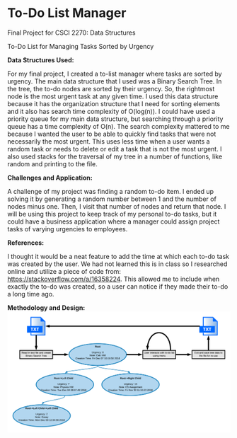 # To-Do List Manager
Final Project for CSCI 2270: Data Structures 

To-Do List for Managing Tasks Sorted by Urgency

**Data Structures Used:**

For my final project, I created a to-list manager where tasks are sorted by urgency. The main data structure that I used was a Binary Search Tree. In the tree, the to-do nodes are sorted by their urgency. So, the rightmost node is the most urgent task at any given time. I used this data structure because it has the organization structure that I need for sorting elements and it also has search time complexity of O(log(n)). I could have used a priority queue for my main data structure, but searching through a priority queue has a time complexity of O(n). The search complexity mattered to me because I wanted the user to be able to quickly find tasks that were not necessarily the most urgent. This uses less time when a user wants a random task or needs to delete or edit a task that is not the most urgent. I also used stacks for the traversal of my tree in a number of functions, like random and printing to the file.

**Challenges and Application:**

A challenge of my project was finding a random to-do item. I ended up solving it by generating a random number between 1 and the number of nodes minus one. Then, I visit that number of nodes and return that node. I will be using this project to keep track of my personal to-do tasks, but it could have a business application where a manager could assign project tasks of varying urgencies to employees. 

**References:**

I thought it would be a neat feature to add the time at which each to-do task was created by the user. We had not learned this is in class so I researched online and utilize a piece of code from: https://stackoverflow.com/a/16358224. This allowed me to include when exactly the to-do was created, so a user can notice if they made their to-do a long time ago.

**Methodology and Design:**
![alt text](https://github.com/hkvietok/todo-list-manager/blob/master/ProjectDesign.png?raw=true)
